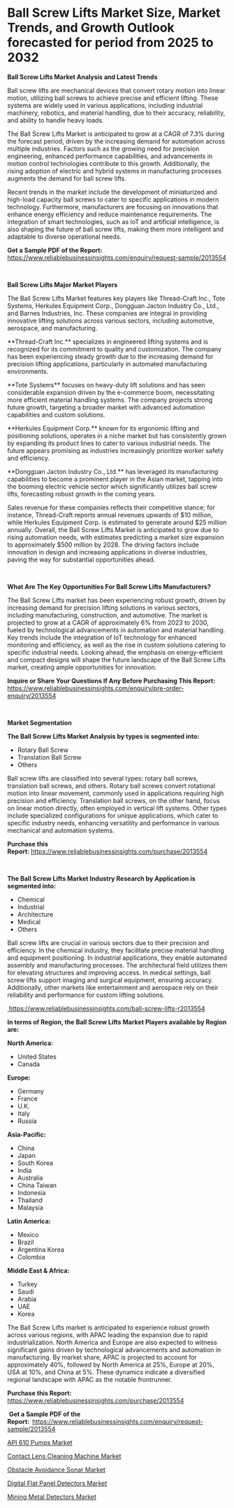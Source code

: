 <p><h1>Ball Screw Lifts Market Size, Market Trends, and Growth Outlook forecasted for period from 2025 to 2032</h1></p><p><strong>Ball Screw Lifts Market Analysis and Latest Trends</strong></p>
<p><p>Ball screw lifts are mechanical devices that convert rotary motion into linear motion, utilizing ball screws to achieve precise and efficient lifting. These systems are widely used in various applications, including industrial machinery, robotics, and material handling, due to their accuracy, reliability, and ability to handle heavy loads.</p><p>The Ball Screw Lifts Market is anticipated to grow at a CAGR of 7.3% during the forecast period, driven by the increasing demand for automation across multiple industries. Factors such as the growing need for precision engineering, enhanced performance capabilities, and advancements in motion control technologies contribute to this growth. Additionally, the rising adoption of electric and hybrid systems in manufacturing processes augments the demand for ball screw lifts.</p><p>Recent trends in the market include the development of miniaturized and high-load capacity ball screws to cater to specific applications in modern technology. Furthermore, manufacturers are focusing on innovations that enhance energy efficiency and reduce maintenance requirements. The integration of smart technologies, such as IoT and artificial intelligence, is also shaping the future of ball screw lifts, making them more intelligent and adaptable to diverse operational needs.</p></p>
<p><strong>Get a Sample PDF of the Report:&nbsp;</strong> <a href="https://www.reliablebusinessinsights.com/enquiry/request-sample/2013554?utm_campaign=63&utm_medium=2&utm_source=Github&utm_content=ia&utm_term=10042025&utm_id=ball-screw-lifts">https://www.reliablebusinessinsights.com/enquiry/request-sample/2013554</a></p>
<p>&nbsp;</p>
<p><strong>Ball Screw Lifts Major Market Players</strong></p>
<p><p>The Ball Screw Lifts Market features key players like Thread-Craft Inc., Tote Systems, Herkules Equipment Corp., Dongguan Jacton Industry Co., Ltd., and Barnes Industries, Inc. These companies are integral in providing innovative lifting solutions across various sectors, including automotive, aerospace, and manufacturing.</p><p>**Thread-Craft Inc.** specializes in engineered lifting systems and is recognized for its commitment to quality and customization. The company has been experiencing steady growth due to the increasing demand for precision lifting applications, particularly in automated manufacturing environments.</p><p>**Tote Systems** focuses on heavy-duty lift solutions and has seen considerable expansion driven by the e-commerce boom, necessitating more efficient material handling systems. The company projects strong future growth, targeting a broader market with advanced automation capabilities and custom solutions.</p><p>**Herkules Equipment Corp.** known for its ergonomic lifting and positioning solutions, operates in a niche market but has consistently grown by expanding its product lines to cater to various industrial needs. The future appears promising as industries increasingly prioritize worker safety and efficiency.</p><p>**Dongguan Jacton Industry Co., Ltd.** has leveraged its manufacturing capabilities to become a prominent player in the Asian market, tapping into the booming electric vehicle sector which significantly utilizes ball screw lifts, forecasting robust growth in the coming years.</p><p>Sales revenue for these companies reflects their competitive stance; for instance, Thread-Craft reports annual revenues upwards of $10 million, while Herkules Equipment Corp. is estimated to generate around $25 million annually. Overall, the Ball Screw Lifts Market is anticipated to grow due to rising automation needs, with estimates predicting a market size expansion to approximately $500 million by 2028. The driving factors include innovation in design and increasing applications in diverse industries, paving the way for substantial opportunities ahead.</p></p>
<p>&nbsp;</p>
<p><strong>What Are The Key Opportunities For Ball Screw Lifts Manufacturers?</strong></p>
<p><p>The Ball Screw Lifts market has been experiencing robust growth, driven by increasing demand for precision lifting solutions in various sectors, including manufacturing, construction, and automotive. The market is projected to grow at a CAGR of approximately 6% from 2023 to 2030, fueled by technological advancements in automation and material handling. Key trends include the integration of IoT technology for enhanced monitoring and efficiency, as well as the rise in custom solutions catering to specific industrial needs. Looking ahead, the emphasis on energy-efficient and compact designs will shape the future landscape of the Ball Screw Lifts market, creating ample opportunities for innovation.</p></p>
<p><strong>Inquire or Share Your Questions If Any Before Purchasing This Report:</strong> <a href="https://www.reliablebusinessinsights.com/enquiry/pre-order-enquiry/2013554?utm_campaign=63&utm_medium=2&utm_source=Github&utm_content=ia&utm_term=10042025&utm_id=ball-screw-lifts">https://www.reliablebusinessinsights.com/enquiry/pre-order-enquiry/2013554</a></p>
<p>&nbsp;</p>
<p><strong>Market Segmentation</strong></p>
<p><strong>The Ball Screw Lifts Market Analysis by types is segmented into:</strong></p>
<p><ul><li>Rotary Ball Screw</li><li>Translation Ball Screw</li><li>Others</li></ul></p>
<p><p>Ball screw lifts are classified into several types: rotary ball screws, translation ball screws, and others. Rotary ball screws convert rotational motion into linear movement, commonly used in applications requiring high precision and efficiency. Translation ball screws, on the other hand, focus on linear motion directly, often employed in vertical lift systems. Other types include specialized configurations for unique applications, which cater to specific industry needs, enhancing versatility and performance in various mechanical and automation systems.</p></p>
<p><strong>Purchase this Report:&nbsp;</strong><a href="https://www.reliablebusinessinsights.com/purchase/2013554?utm_campaign=63&utm_medium=2&utm_source=Github&utm_content=ia&utm_term=10042025&utm_id=ball-screw-lifts">https://www.reliablebusinessinsights.com/purchase/2013554</a></p>
<p>&nbsp;</p>
<p><strong>The Ball Screw Lifts Market Industry Research by Application is segmented into:</strong></p>
<p><ul><li>Chemical</li><li>Industrial</li><li>Architecture</li><li>Medical</li><li>Others</li></ul></p>
<p><p>Ball screw lifts are crucial in various sectors due to their precision and efficiency. In the chemical industry, they facilitate precise material handling and equipment positioning. In industrial applications, they enable automated assembly and manufacturing processes. The architectural field utilizes them for elevating structures and improving access. In medical settings, ball screw lifts support imaging and surgical equipment, ensuring accuracy. Additionally, other markets like entertainment and aerospace rely on their reliability and performance for custom lifting solutions.</p></p>
<p><a href="https://www.reliablebusinessinsights.com/ball-screw-lifts-r2013554?utm_campaign=63&utm_medium=2&utm_source=Github&utm_content=ia&utm_term=10042025&utm_id=ball-screw-lifts">&nbsp;https://www.reliablebusinessinsights.com/ball-screw-lifts-r2013554</a></p>
<p><strong>In terms of Region, the Ball Screw Lifts Market Players available by Region are:</strong></p>
<p>
    <p> <strong> North America: </strong>
        <ul>
            <li>United States</li>
            <li>Canada</li>
        </ul>
        </p> 
    <p> <strong> Europe: </strong>
        <ul>
            <li>Germany</li>
            <li>France</li>
            <li>U.K.</li>
            <li>Italy</li>
            <li>Russia</li>
        </ul>
        </p> 
    <p> <strong> Asia-Pacific: </strong>
        <ul>
            <li>China</li>
            <li>Japan</li>
            <li>South Korea</li>
            <li>India</li>
            <li>Australia</li>
            <li>China Taiwan</li>
            <li>Indonesia</li>
            <li>Thailand</li>
            <li>Malaysia</li>
        </ul>
        </p> 
    <p> <strong> Latin America: </strong>
        <ul>
            <li>Mexico</li>
            <li>Brazil</li>
            <li>Argentina Korea</li>
            <li>Colombia</li>
        </ul>
        </p> 
    <p> <strong> Middle East & Africa: </strong>
        <ul>
            <li>Turkey</li>
            <li>Saudi</li>
            <li>Arabia</li>
            <li>UAE</li>
            <li>Korea</li>
        </ul>
    </p>
    </p>
<p><p>The Ball Screw Lifts market is anticipated to experience robust growth across various regions, with APAC leading the expansion due to rapid industrialization. North America and Europe are also expected to witness significant gains driven by technological advancements and automation in manufacturing. By market share, APAC is projected to account for approximately 40%, followed by North America at 25%, Europe at 20%, USA at 10%, and China at 5%. These dynamics indicate a diversified regional landscape with APAC as the notable frontrunner.</p></p>
<p><strong>Purchase this Report: </strong><a href="https://www.reliablebusinessinsights.com/purchase/2013554?utm_campaign=63&utm_medium=2&utm_source=Github&utm_content=ia&utm_term=10042025&utm_id=ball-screw-lifts">https://www.reliablebusinessinsights.com/purchase/2013554</a></p>
<p>&nbsp;<strong>Get a Sample PDF of the Report:&nbsp;&nbsp;</strong><a href="https://www.reliablebusinessinsights.com/enquiry/request-sample/2013554?utm_campaign=63&utm_medium=2&utm_source=Github&utm_content=ia&utm_term=10042025&utm_id=ball-screw-lifts">https://www.reliablebusinessinsights.com/enquiry/request-sample/2013554</a></p>
<p><strong></strong></p>
<p><p><a href="https://github.com/tabormahay2f/Market-Research-Report-List-1/blob/main/api-610-pumps-market.md?utm_campaign=63&utm_medium=2&utm_source=Github&utm_content=ia&utm_term=10042025&utm_id=ball-screw-lifts">API 610 Pumps Market</a></p><p><a href="https://github.com/zdybelzinn/Market-Research-Report-List-1/blob/main/contact-lens-cleaning-machine-market.md?utm_campaign=63&utm_medium=2&utm_source=Github&utm_content=ia&utm_term=10042025&utm_id=ball-screw-lifts">Contact Lens Cleaning Machine Market</a></p><p><a href="https://github.com/iperitvik8/Market-Research-Report-List-1/blob/main/obstacle-avoidance-sonar-market.md?utm_campaign=63&utm_medium=2&utm_source=Github&utm_content=ia&utm_term=10042025&utm_id=ball-screw-lifts">Obstacle Avoidance Sonar Market</a></p><p><a href="https://github.com/ilanarohalgh/Market-Research-Report-List-1/blob/main/digital-flat-panel-detectors-market.md?utm_campaign=63&utm_medium=2&utm_source=Github&utm_content=ia&utm_term=10042025&utm_id=ball-screw-lifts">Digital Flat Panel Detectors Market</a></p><p><a href="https://github.com/frodanlert/Market-Research-Report-List-1/blob/main/mining-metal-detectors-market.md?utm_campaign=63&utm_medium=2&utm_source=Github&utm_content=ia&utm_term=10042025&utm_id=ball-screw-lifts">Mining Metal Detectors Market</a></p></p>